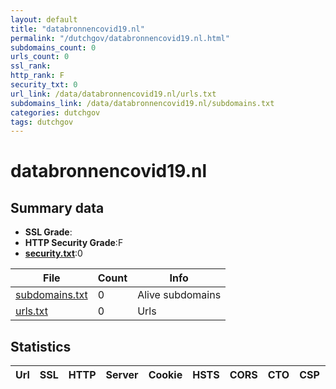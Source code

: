 ```yaml
---
layout: default
title: "databronnencovid19.nl"
permalink: "/dutchgov/databronnencovid19.nl.html"
subdomains_count: 0
urls_count: 0
ssl_rank: 
http_rank: F
security_txt: 0
url_link: /data/databronnencovid19.nl/urls.txt
subdomains_link: /data/databronnencovid19.nl/subdomains.txt
categories: dutchgov
tags: dutchgov
---
```



# databronnencovid19.nl
## Summary data


 - **SSL Grade**:
 - **HTTP Security Grade**:F
 - **[security.txt](https://www.digitaleoverheid.nl/nieuws/standaard-security-txt-nu-verplicht-voor-overheid/)**:0


| File       | Count | Info |
|------------|-------|------|
|[subdomains.txt](/DutchGovScope/data/databronnencovid19.nl/subdomains.txt)|0|Alive subdomains|
|[urls.txt](/DutchGovScope/data/databronnencovid19.nl/urls.txt)|0|Urls|


## Statistics


| Url | SSL | HTTP | Server | Cookie | HSTS | CORS | CTO | CSP | XFO | XXP | RP |FP| Tech |Title |
|--------|-------|-------|------|------|------|------|------|------|------|------|------|------|------|------|


